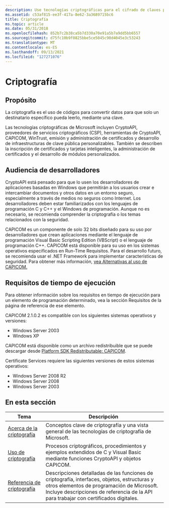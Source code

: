 ```yaml
---
description: Use tecnologías criptográficas para el cifrado de claves públicas, algoritmos de cifrado, cifrado RSA y certificados digitales.
ms.assetid: c53af815-ee3f-417a-8e62-3a3689715bc6
title: Criptografía
ms.topic: article
ms.date: 05/31/2018
ms.openlocfilehash: 852b7c2b38ca5b7d330a70e91a5b7a9dd5bb6557
ms.sourcegitcommit: d75fc10b9f0825bbe5ce5045c90d4045e3c53243
ms.translationtype: MT
ms.contentlocale: es-ES
ms.lasthandoff: 09/13/2021
ms.locfileid: "127271076"
---
```

# <a name="cryptography"></a>Criptografía

## <a name="purpose"></a>Propósito

La criptografía es el uso de códigos para convertir datos para que solo un destinatario específico pueda leerlo, mediante una clave.

Las tecnologías criptográficas de Microsoft incluyen CryptoAPI, proveedores de servicios criptográficos (CSP), herramientas de CryptoAPI, CAPICOM, WinTrust, emisión y administración de certificados y desarrollo de infraestructuras de clave pública personalizables. También se describen la inscripción de certificados y tarjetas inteligentes, la administración de certificados y el desarrollo de módulos personalizados.

## <a name="developer-audience"></a>Audiencia de desarrolladores

CryptoAPI está pensado para que lo usen los desarrolladores de aplicaciones basadas en Windows que permitirán a los usuarios crear e intercambiar documentos y otros datos en un entorno seguro, especialmente a través de medios no seguros como Internet. Los desarrolladores deben estar familiarizados con los lenguajes de programación C y C++ y el Windows de programación. Aunque no es necesario, se recomienda comprender la criptografía o los temas relacionados con la seguridad.

CAPICOM es un componente de solo 32 bits diseñado para su uso por desarrolladores que crean aplicaciones mediante el lenguaje de programación Visual Basic Scripting Edition (VBScript) o el lenguaje de programación C++. CAPICOM está disponible para su uso en los sistemas operativos especificados en Run-Time Requisitos. Para el desarrollo futuro, se recomienda usar el .NET Framework para implementar características de seguridad. Para obtener más información, [vea Alternativas al uso de CAPICOM.](alternatives-to-using-capicom.md)

## <a name="run-time-requirements"></a>Requisitos de tiempo de ejecución

Para obtener información sobre los requisitos en tiempo de ejecución para un elemento de programación determinado, vea la sección Requisitos de la página de referencia de ese elemento.

CAPICOM 2.1.0.2 es compatible con los siguientes sistemas operativos y versiones:

-   Windows Server 2003
-   Windows XP

CAPICOM está disponible como un archivo redistribuible que se puede descargar desde [Platform SDK Redistributable: CAPICOM](https://www.microsoft.com/download/details.aspx?id=25281).

Certificate Services requiere las siguientes versiones de estos sistemas operativos:

-   Windows Server 2008 R2
-   Windows Server 2008
-   Windows Server 2003

## <a name="in-this-section"></a>En esta sección



| Tema                                                           | Descripción                                                                                                                                                                                                                  |
|-----------------------------------------------------------------|------------------------------------------------------------------------------------------------------------------------------------------------------------------------------------------------------------------------------|
| [Acerca de la criptografía](about-cryptography.md)<br/>         | Conceptos clave de criptografía y una vista general de las tecnologías de criptografía de Microsoft.<br/>                                                                                                                           |
| [Uso de criptografía](using-cryptography.md)<br/>         | Procesos criptográficos, procedimientos y ejemplos extendidos de C y Visual Basic mediante funciones CryptoAPI y objetos CAPICOM.<br/>                                                                            |
| [Referencia de criptografía](cryptography-reference.md)<br/> | Descripciones detalladas de las funciones de criptografía, interfaces, objetos, estructuras y otros elementos de programación de Microsoft. Incluye descripciones de referencia de la API para trabajar con certificados digitales.<br/> |



 

 

 




